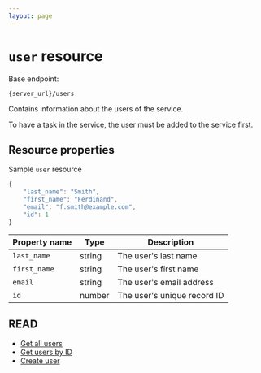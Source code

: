 ```yaml
---
layout: page
---
```

# `user` resource

Base endpoint:

```shell
{server_url}/users
```

Contains information about the users of the service.

To have a task in the service, the user must be added to
the service first.

## Resource properties

Sample `user` resource

```js
{
    "last_name": "Smith",
    "first_name": "Ferdinand",
    "email": "f.smith@example.com",
    "id": 1
}
```

| Property name | Type | Description |
| ------------- | ----------- | ----------- |
| `last_name` | string | The user's last name |
| `first_name` | string | The user's first name |
| `email` | string | The user's email address |
| `id` | number | The user's unique record ID |

## READ

* [Get all users](users-get-all-users)
* [Get users by ID](users-get-user-by-id)
* [Create user](users-create-user)
